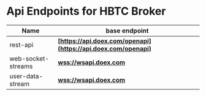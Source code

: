 # Api Endpoints for HBTC Broker

Name | base endpoint
------------ | ------------
rest-api | **[https://api.doex.com/openapi](https://api.doex.com/openapi)**
web-socket-streams | **[wss://wsapi.doex.com](wss://wsapi.doex.com)**
user-data-stream | **[wss://wsapi.doex.com](wss://wsapi.doex.com)**
